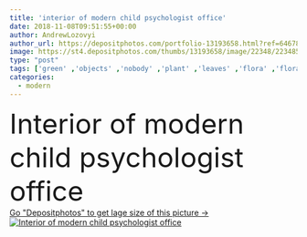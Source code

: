 ```yaml
---
title: 'interior of modern child psychologist office'
date: 2018-11-08T09:51:55+00:00
author: AndrewLozovyi
author_url: https://depositphotos.com/portfolio-13193658.html?ref=64678756
image: https://st4.depositphotos.com/thumbs/13193658/image/22348/223485290/api_thumb_450.jpg?forcejpeg=true
type: "post"
tags: ['green' ,'objects' ,'nobody' ,'plant' ,'leaves' ,'flora' ,'floral' ,'clock' ,'modern' ,'office' ,'window' ,'toys' ,'interior' ,'indoor' ,'home' ,'work' ,'shelves' ,'profession' ,'apartment' ,'curtain' ,'ficus' ,'armchair' ,'daytime' ,'copy space' ,'Living Room' ,'natural light' ]
categories: 
  - modern
---
```

<div aling="center">
            <font size="60"> Interior of modern child psychologist office</font>   
</div>
<div>
    <a href='https://st4.depositphotos.com/thumbs/13193658/image/22348/223485290/api_thumb_450.jpg?forcejpeg=true?ref=64678756' target=_blank > Go "Depositphotos" to get lage size of this picture ->
        <img href='https://st4.depositphotos.com/thumbs/13193658/image/22348/223485290/api_thumb_450.jpg?forcejpeg=true?ref=64678756' src='https://st4.depositphotos.com/13193658/22348/i/950/depositphotos_223485290-stock-photo-interior-modern-child-psychologist-office.jpg?forcejpeg=true' alt='Interior of modern child psychologist office' >
    </a>
</div>
